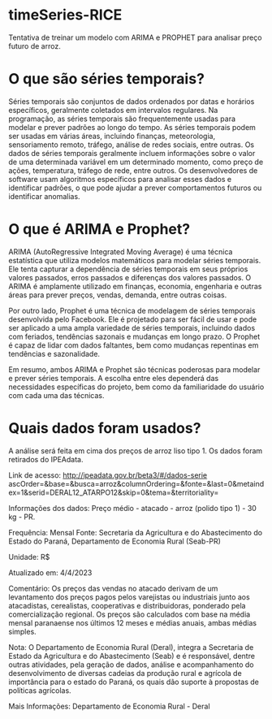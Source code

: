 # timeSeries-RICE
Tentativa de treinar um modelo com ARIMA e PROPHET para analisar preço futuro de arroz.

# O que são séries temporais?
Séries temporais são conjuntos de dados ordenados por datas e horários específicos, geralmente coletados em intervalos regulares. Na programação, as séries temporais são frequentemente usadas para modelar e prever padrões ao longo do tempo. As séries temporais podem ser usadas em várias áreas, incluindo finanças, meteorologia, sensoriamento remoto, tráfego, análise de redes sociais, entre outras. Os dados de séries temporais geralmente incluem informações sobre o valor de uma determinada variável em um determinado momento, como preço de ações, temperatura, tráfego de rede, entre outros. Os desenvolvedores de software usam algoritmos específicos para analisar esses dados e identificar padrões, o que pode ajudar a prever comportamentos futuros ou identificar anomalias.

# O que é ARIMA e Prophet?
ARIMA (AutoRegressive Integrated Moving Average) é uma técnica estatística que utiliza modelos matemáticos para modelar séries temporais. Ele tenta capturar a dependência de séries temporais em seus próprios valores passados, erros passados e diferenças dos valores passados. O ARIMA é amplamente utilizado em finanças, economia, engenharia e outras áreas para prever preços, vendas, demanda, entre outras coisas.

Por outro lado, Prophet é uma técnica de modelagem de séries temporais desenvolvida pelo Facebook. Ele é projetado para ser fácil de usar e pode ser aplicado a uma ampla variedade de séries temporais, incluindo dados com feriados, tendências sazonais e mudanças em longo prazo. O Prophet é capaz de lidar com dados faltantes, bem como mudanças repentinas em tendências e sazonalidade.

Em resumo, ambos ARIMA e Prophet são técnicas poderosas para modelar e prever séries temporais. A escolha entre eles dependerá das necessidades específicas do projeto, bem como da familiaridade do usuário com cada uma das técnicas.

# Quais dados foram usados?

A análise será feita em cima dos preços de arroz liso tipo 1. Os dados foram retirados do IPEAdata.

Link de acesso: http://ipeadata.gov.br/beta3/#/dados-serie ascOrder=&base=&busca=arroz&columnOrdering=&fonte=&last=0&metaindex=1&serid=DERAL12_ATARPO12&skip=0&tema=&territoriality= 

Informações dos dados: Preço médio - atacado - arroz (polido tipo 1) - 30 kg - PR.

Frequência: Mensal Fonte: Secretaria da Agricultura e do Abastecimento do Estado do Paraná, Departamento de Economia Rural (Seab-PR)

Unidade: R$

Atualizado em: 4/4/2023

Comentário: Os preços das vendas no atacado derivam de um levantamento dos preços pagos pelos varejistas ou industriais junto aos atacadistas, cerealistas, cooperativas e distribuidoras, ponderado pela comercialização regional. Os preços são calculados com base na média mensal paranaense nos últimos 12 meses e médias anuais, ambas médias simples.

Nota: O Departamento de Economia Rural (Deral), integra a Secretaria de Estado da Agricultura e do Abastecimento (Seab) e é responsável, dentre outras atividades, pela geração de dados, análise e acompanhamento do desenvolvimento de diversas cadeias da produção rural e agrícola de importância para o estado do Paraná, os quais dão suporte à propostas de políticas agrícolas.

Mais Informações: Departamento de Economia Rural - Deral
